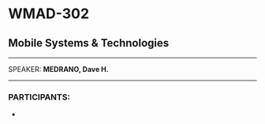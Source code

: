 # WMAD-302

## Mobile Systems & Technologies

---

SPEAKER: **MEDRANO, Dave H.**

---

### PARTICIPANTS:
- 